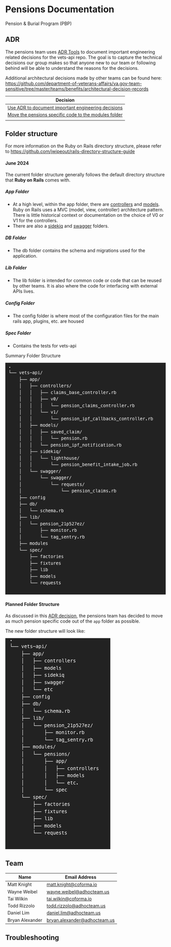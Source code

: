 # Pensions Documentation

Pension & Burial Program (PBP)

## ADR

The pensions team uses [ADR Tools](https://github.com/npryce/adr-tools/tree/master) to document important engineering related decisions for the vets-api repo. The goal is to capture the technical decisions our group makes so that anyone new to our team or following behind will be able to understand the reasons for the decisions.

Additional architectural decisions made by other teams can be found here:
https://github.com/department-of-veterans-affairs/va.gov-team-sensitive/tree/master/teams/benefits/architectural-decision-records

| Decision                                                                                                    |
| ----------------------------------------------------------------------------------------------------------- |
| [Use ADR to document important engineering decisions](./adr/0001-record-architecture-decisions.md)          |
| [Move the pensions specific code to the modules folder](./adr/0002-use-modules-folder-for-pensions-code.md) |
|                                                                                                             |

## Folder structure

For more information on the Ruby on Rails directory structure, please refer to https://github.com/jwipeout/rails-directory-structure-guide

#### June 2024

The current folder structure generally follows the default directory structure that **Ruby on Rails** comes with.

##### App Folder

- At a high level, within the app folder, there are [controllers](https://guides.rubyonrails.org/action_controller_overview.html) and [models](https://guides.rubyonrails.org/active_record_basics.html). Ruby on Rails uses a MVC (model, view, controller) architecture pattern. There is little historical context or documentation on the choice of V0 or V1 for the controllers.
- There are also a [sidekiq](https://github.com/sidekiq/sidekiq) and [swagger](https://swagger.io/) folders.

##### DB Folder

- The db folder contains the schema and migrations used for the application.

##### Lib Folder

- The lib folder is intended for common code or code that can be reused by other teams. It is also where the code for interfacing with external APIs lives.

##### Config Folder

- The config folder is where most of the configuration files for the main rails app, plugins, etc. are housed

##### Spec Folder

- Contains the tests for vets-api

Summary Folder Structure

![Folder](./diagrams_images/june_2024_folder_structure.png)

#### Planned Folder Structure

As discussed in this [ADR decision](./adr/0002-use-modules-folder-for-pensions-code.md), the pensions team has decided to move as much pension specific code out of the `app` folder as possible.

The new folder structure will look like:

![Folder](./diagrams_images/future_folder_structure.png)

## Team

| Name            | Email Address                |
| ------------    | -------------------------    |
| Matt Knight     | matt.knight@coforma.io       |
| Wayne Weibel    | wayne.weibel@adhocteam.us    |
| Tai Wilkin      | tai.wilkin@coforma.io        |
| Todd Rizzolo    | todd.rizzolo@adhocteam.us    |
| Daniel Lim      | daniel.lim@adhocteam.us      |
| Bryan Alexander | bryan.alexander@adhocteam.us |

## Troubleshooting

##
